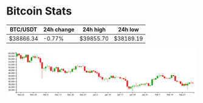 # Bitcoin Stats

BTC/USDT|24h change|24h high|24h low|
|---|---|---|---|
|$38866.34|-0.77%|$39855.70|$38189.19|

<img src="./chart.svg">
